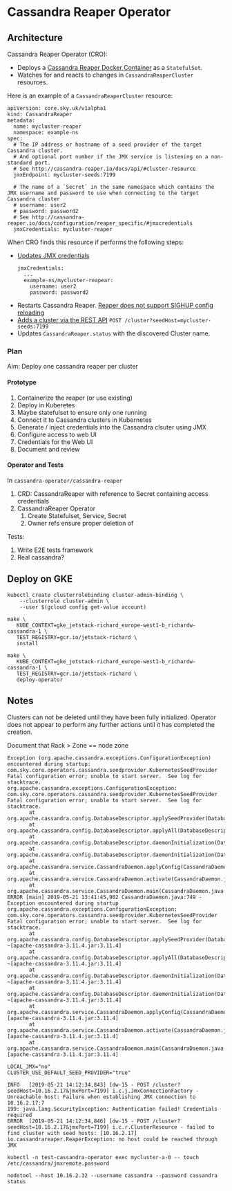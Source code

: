 # Cassandra Reaper Operator

## Architecture

Cassandra Reaper Operator (CRO):
 * Deploys a [Cassandra Reaper Docker Container](https://hub.docker.com/r/thelastpickle/cassandra-reaper/) as a `StatefulSet`.
 * Watches for and reacts to changes in `CassandraReaperCluster` resources.

Here is an example of a `CassandraReaperCluster` resource:

```
apiVersion: core.sky.uk/v1alpha1
kind: CassandraReaper
metadata:
  name: mycluster-reaper
  namespace: example-ns
spec:
  # The IP address or hostname of a seed provider of the target Cassandra cluster.
  # And optional port number if the JMX service is listening on a non-standard port.
  # See http://cassandra-reaper.io/docs/api/#cluster-resource
  jmxEndpoint: mycluster-seeds:7199

  # The name of a `Secret` in the same namespace which contains the JMX username and password to use when connecting to the target Cassandra cluster
  # username: user2
  # password: password2
  # See http://cassandra-reaper.io/docs/configuration/reaper_specific/#jmxcredentials
  jmxCredentials: mycluster-reaper
```

When CRO finds this resource if performs the following steps:
 * [Updates JMX credentials](http://cassandra-reaper.io/docs/configuration/reaper_specific/#jmxcredentials)
   ```
   jmxCredentials:
     ...
     example-ns/mycluster-reapear:
       username: user2
       password: password2
   ```
 * Restarts Cassandra Reaper.
   [Reaper does not support SIGHUP config reloading](https://github.com/thelastpickle/cassandra-reaper/blob/d7d045f7eaa4e214584c4ec8082265ba45c36d9b/src/server/src/main/java/io/cassandrareaper/ReaperApplication.java#L394)
 * [Adds a cluster via the REST API](http://cassandra-reaper.io/docs/api/#cluster-resource)
   `POST /cluster?seedHost=mycluster-seeds:7199`
 * Updates `CassandraReaper.status` with the discovered Cluster name.

### Plan

Aim: Deploy one cassandra reaper per cluster

#### Prototype
1. Containerize the reaper (or use existing)
2. Deploy in Kuberetes
3. Maybe statefulset to ensure only one running
4. Connect it to Cassandra clusters in Kubernetes
5. Generate / inject credentials into the Cassandra clsuter using JMX
6. Configure access to web UI
7. Credentials for the Web UI
8. Document and review

#### Operator and Tests

In `cassandra-operator/cassandra-reaper`

1. CRD: CassandraReaper with reference to Secret containing access credentials
2. CassandraReaper Operator
   1. Create Statefulset, Service, Secret
   1. Owner refs ensure proper deletion of

Tests:
1. Write E2E tests framework
2. Real cassandra?

## Deploy on GKE

```
kubectl create clusterrolebinding cluster-admin-binding \
    --clusterrole cluster-admin \
    --user $(gcloud config get-value account)

make \
   KUBE_CONTEXT=gke_jetstack-richard_europe-west1-b_richardw-cassandra-1 \
   TEST_REGISTRY=gcr.io/jetstack-richard \
   install

make \
   KUBE_CONTEXT=gke_jetstack-richard_europe-west1-b_richardw-cassandra-1 \
   TEST_REGISTRY=gcr.io/jetstack-richard \
   deploy-operator
```

## Notes

Clusters can not be deleted until they have been fully initialized.
Operator does not appear to perform any further actions until it has completed the creation.

Document that Rack > Zone == node zone

```
Exception (org.apache.cassandra.exceptions.ConfigurationException) encountered during startup: com.sky.core.operators.cassandra.seedprovider.KubernetesSeedProvider
Fatal configuration error; unable to start server.  See log for stacktrace.
org.apache.cassandra.exceptions.ConfigurationException: com.sky.core.operators.cassandra.seedprovider.KubernetesSeedProvider
Fatal configuration error; unable to start server.  See log for stacktrace.
       at org.apache.cassandra.config.DatabaseDescriptor.applySeedProvider(DatabaseDescriptor.java:901)
       at org.apache.cassandra.config.DatabaseDescriptor.applyAll(DatabaseDescriptor.java:330)
       at org.apache.cassandra.config.DatabaseDescriptor.daemonInitialization(DatabaseDescriptor.java:148)
       at org.apache.cassandra.config.DatabaseDescriptor.daemonInitialization(DatabaseDescriptor.java:132)
       at org.apache.cassandra.service.CassandraDaemon.applyConfig(CassandraDaemon.java:665)
       at org.apache.cassandra.service.CassandraDaemon.activate(CassandraDaemon.java:609)
       at org.apache.cassandra.service.CassandraDaemon.main(CassandraDaemon.java:732)
ERROR [main] 2019-05-21 13:41:45,902 CassandraDaemon.java:749 - Exception encountered during startup
org.apache.cassandra.exceptions.ConfigurationException: com.sky.core.operators.cassandra.seedprovider.KubernetesSeedProvider
Fatal configuration error; unable to start server.  See log for stacktrace.
       at org.apache.cassandra.config.DatabaseDescriptor.applySeedProvider(DatabaseDescriptor.java:901) ~[apache-cassandra-3.11.4.jar:3.11.4]
       at org.apache.cassandra.config.DatabaseDescriptor.applyAll(DatabaseDescriptor.java:330) ~[apache-cassandra-3.11.4.jar:3.11.4]
       at org.apache.cassandra.config.DatabaseDescriptor.daemonInitialization(DatabaseDescriptor.java:148) ~[apache-cassandra-3.11.4.jar:3.11.4]
       at org.apache.cassandra.config.DatabaseDescriptor.daemonInitialization(DatabaseDescriptor.java:132) ~[apache-cassandra-3.11.4.jar:3.11.4]
       at org.apache.cassandra.service.CassandraDaemon.applyConfig(CassandraDaemon.java:665) [apache-cassandra-3.11.4.jar:3.11.4]
       at org.apache.cassandra.service.CassandraDaemon.activate(CassandraDaemon.java:609) [apache-cassandra-3.11.4.jar:3.11.4]
       at org.apache.cassandra.service.CassandraDaemon.main(CassandraDaemon.java:732) [apache-cassandra-3.11.4.jar:3.11.4]
```

```
LOCAL_JMX="no"
CLUSTER_USE_DEFAULT_SEED_PROVIDER="true"
```

```
INFO   [2019-05-21 14:12:34,843] [dw-15 - POST /cluster?seedHost=10.16.2.17&jmxPort=7199] i.c.j.JmxConnectionFactory - Unreachable host: Failure when establishing JMX connection to 10.16.2.17:7
199: java.lang.SecurityException: Authentication failed! Credentials required
ERROR  [2019-05-21 14:12:34,846] [dw-15 - POST /cluster?seedHost=10.16.2.17&jmxPort=7199] i.c.r.ClusterResource - failed to find cluster with seed hosts: [10.16.2.17]
io.cassandrareaper.ReaperException: no host could be reached through JMX
```


```
kubectl -n test-cassandra-operator exec mycluster-a-0 -- touch /etc/cassandra/jmxremote.password
```

```
nodetool --host 10.16.2.32 --username cassandra --password cassandra status
```
